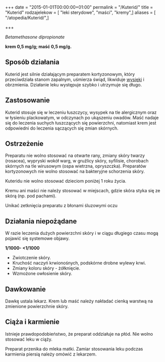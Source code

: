 +++
date = "2015-01-01T00:00:00+01:00"
permalink = "/Kuterid/"
title = "Kuterid"
rodzajelekow = [ "leki sterydowe", "maści", "kremy",]
aliases = [ "/atopedia/Kuterid/",]

+++

*Betamethasone dipropionate*

**krem 0,5 mg/g; maść 0,5 mg/g.**

Sposób działania
----------------

Kuterid jest silnie działającym preparatem kortyzonowym, który przeciwdziała stanom zapalnym, uśmierza świąd, likwiduje [wysięki](/atopedia/wysięk "wikilink") i obrzmienia. Działanie leku występuje szybko i utrzymuje się długo.

Zastosowanie
------------

Kuterid stosuje się w leczeniu łuszczycy, wysypek na tle alergicznym oraz w łysieniu plackowatym, w odczynach po ukąszeniu owadów. Maść nadaje się do leczenia suchych łuszczących się powierzchni, natomiast krem jest odpowiedni do leczenia sączących się zmian skórnych.

Ostrzeżenie
-----------

Preparatu nie wolno stosować na otwarte rany, zmiany skóry twarzy (rosacea), wypryski wokół warg, w gruźlicy skóry, syfilisie, chorobach skórnych na tle wirusowym (ospa wietrzna, opryszczka). Preparatów kortyzonowych nie wolno stosować na bakteryjne schorzenia skóry.

Kuteridu nie wolno stosować dzieciom poniżej 1 roku życia.

Kremu ani maści nie należy stosować w miejscach, gdzie skóra styka się ze skórą (np. pod pachami).

Unikać zetknięcia preparatu z błonami śluzowymi oczu

Działania niepożądane
---------------------

W razie leczenia dużych powierzchni skóry i w ciągu długiego czasu mogą pojawić się systemowe objawy.

**1/1000- \<1/1000**

-   Zwiotczenie skóry.
-   Kruchość naczyń krwionośnych, podskórne drobne wylewy krwi.
-   Zmiany koloru skóry - żółknięcie.
-   Wzmożone owłosienie skóry.

Dawkowanie
----------

Dawkę ustala lekarz. Krem lub maść należy nakładać cienką warstwą na zmienione powierzchnie skóry.

Ciąża i karmienie
-----------------

Istnieje prawdopodobieństwo, że preparat oddziałuje na płód. Nie wolno stosować leku w ciąży.

Preparat przenika do mleka matki. Zamiar stosowania leku podczas karmienia piersią należy omówić z lekarzem.
